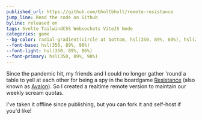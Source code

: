 ```yaml
---
published_url: https://github.com/bholtbholt/remote-resistance
jump_line: Read the code on Github
byline: released on
tags: Svelte TailwindCSS Websockets ViteJS Node
categories: game
--bg-color: radial-gradient(circle at bottom, hsl(350, 89%, 60%), hsl(245, 58%, 51%))
--font-base: hsl(350, 89%, 96%)
--font-light: hsl(350, 89%, 86%)
--font-primary: hsl(350, 89%, 98%)
---
```


Since the pandemic hit, my friends and I could no longer gather 'round a table to yell at each other for being a spy in the boardgame <a href="https://boardgamegeek.com/boardgame/41114/resistance" target="_blank" rel="noreferrer">Resistance</a> (also known as <a href="https://boardgamegeek.com/boardgame/128882/resistance-avalon" target="_blank" rel="noreferrer">Avalon</a>). So I created a realtime remote version to maintain our weekly scream quotas.

I've taken it offline since publishing, but you can fork it and self-host if you'd like!
